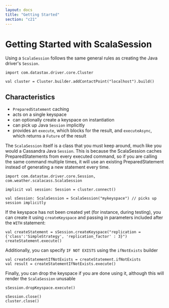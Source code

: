 ```yaml
---
layout: docs
title: "Getting Started"
section: "c21"
---
```

# Getting Started with ScalaSession

Using a `ScalaSession` follows the same general rules as creating the Java driver's `Session`. 

```tut:silent
import com.datastax.driver.core.Cluster

val cluster = Cluster.builder.addContactPoint("localhost").build()
```

## Characteristics

* `PreparedStatement` caching
* acts on a single keyspace
* can optionally create a keyspace on instantiation
* can pick up Java `Session` implicitly
* provides an `execute`, which blocks for the result, and `executeAsync`, which returns a `Future` of the result

The `ScalaSession` itself is a class that you must keep around, much like you would a Cassandra Java `Session`. This is 
because the ScalaSession caches PreparedStatements from every executed command, so if you are calling the same command 
multiple times, it will use an existing PreparedStatement instead of generating a new statement every time.

```tut
import com.datastax.driver.core.Session, com.weather.scalacass.ScalaSession

implicit val session: Session = cluster.connect()

val sSession: ScalaSession = ScalaSession("mykeyspace") // picks up session implicitly
```

If the keyspace has not been created yet (for instance, during testing), you can create it using `createKeyspace` 
and passing in parameters included after the `WITH` statement:

```tut
val createStatement = sSession.createKeyspace("replication = {'class':'SimpleStrategy', 'replication_factor' : 3}")
createStatement.execute()
```

Additionally, you can specify `IF NOT EXISTS` using the `ifNotExists` builder

```tut
val createStatementIfNotExists = createStatement.ifNotExists
val result = createStatementIfNotExists.execute()
```

Finally, you can drop the keyspace if you are done using it, although this will render the `ScalaSession` unusable

```tut
sSession.dropKeyspace.execute()
```
```tut:invisible
sSession.close()
cluster.close()
```